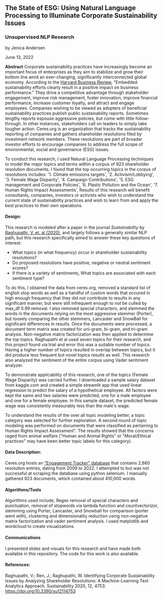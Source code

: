 ## The State of ESG: Using Natural Language Processing to Illuminate Corporate Sustainability Issues
### Unsupervised NLP Research

by Jenica Andersen

June 13, 2022


**Abstract**
Corporate sustainability practices have increasingly become an important focus of enterprises as they aim to stabilize and grow their bottom line amid an ever-changing, significantly interconnected global economy. According to the [Harvard Business Review](https://hbr.org/2016/10/the-comprehensive-business-case-for-sustainability), "Embedded sustainability efforts clearly result in a positive impact on business performance." They drive a competitive advantage through stakeholder engagement, improve risk management, foster innovation, improve financial performance, increase customer loyalty, and attract and engage employees. Companies wishing to be viewed as adopters of beneficial sustainability practices publish public sustainability reports. Sometimes lengthy reports espouse aggressive policies, but come with little follow-through. In other instances, stakeholders call on leaders to simply take tougher action. Ceres.org is an organization that tracks the sustainability reporting of companies and gathers shareholder resolutions filed by investment network members. These resolutions are part of broader investor efforts to encourage companies to address the full scope of environmental, social and governance (ESG) issues. 

To conduct this research, I used Natural Language Processing techniques to model the major topics and terms within a corpus of 923 shareholder resolution documents. I found that the top occurring topics in the corpus of resolutions includes:
    '1. Climate emissions targets', 
    '2. Activism/Lobbying', 
    '3. Female Wage Disparity',
    '4. Campaign Contributions', 
    '5. ESG management and Corporate Policies', 
    '6. Plastic Pollution and the Ocean',
    '7. Human Rights Impact Assessments',
Results of this research will benefit consultants, companies, investors or activists who wish to understand the current state of sustainability practices and wish to learn from and apply the best practices to their own operations.

#### **Design:**
This research is modeled after a paper in the journal *Sustainability* by [Raghupathi, V. et. al (2020)](https://www.mdpi.com/2071-1050/12/11/4753), and largely follows a generally similar NLP path, but this research specifically aimed to answer these key questions of interest:
- What topics (in what frequency) occur in shareholder sustainability resolutions? 
- Do proposed resolutions have positive, negative or neutral sentiment scores? 
- If there is a variety of sentiments, What topics are associated with each sentiment type? 

To do this, I obtained the data from ceres.org, removed a standard list of english stop words as well as a handful of custom words that occured in high enough frequency that they did not contribute to results in any significant manner, but were still infrequent enough to not be culled by max_df 0.99 removal. I also removed special characters, and stemmed the words in the documents relying on the most aggressive stemmer (Porter), but loosely comparing the other stemmers, Lancaster and SnowBall for significant differences in results. Once the documents were processed, a document term matrix was created for uni-gram, bi-gram, and tri-gram analysis. Non-negative matrix factorization was then applied to determine the top topics. Raghupathi et al used seven topics for their research, and this project found via trial and error this was a suitable number of topics. Having a higher number of topics resulted in overlap between topics, but it did produce less frequent but novel topics results as well. This research also analyzed the sentiment of the entire corpus using Vader sentiment analyzer. 

To demonstrate applicability of this research, one of the topics (Female Wage Disparity) was carried further. I downloaded a sample salary dataset from kaggle.com and created a simple streamlit app that used linear regression to predict the salary of a hypothetical employee. All factors were kept the same and two salaries were predicted, one for a male employee and one for a female employee. In this sample dataset, the predicted female wage was consistently measurably less than the male's wage. 

To understand the results of the over all topic modeling better, a topic category was selected for further exploration. A second round of topic modeling was performed on documents that were classified as pertaining to Human Rights Impact Assessment". The results showed that the concerns raged from animal welfare ("Human and Animal Rights" or "Moral/Ethical practices" may have been better topic labels for this category).

#### **Data Description:**
Ceres.org hosts an ["Engagement Tracker" database](https://engagements.ceres.org/?_ga=2.198336172.281927745.1653500401-1839935729.1653500401) that contains 2,860 resolution entries, dating from 2009 to 2022. I attempted to but was not successful at scraping the database using python selenium. I manually gathered 923 documents, which contained about 410,000 words.

#### **Algorithms/Tools**
Algorithms used include, Regex removal of special characters and punctuation, removal of stopwords via lambda function and countvectorizor, stemming using Porter, Lancaster, and Snowball for comparison (porter went with), clustering and dimensionality reduction using non-negative matrix factorization and vader sentiment analysis. I used matplotlib and wordcloud to create visualizations.

#### **Communications**
I presented slides and visuals for this research and have made both available in this repository. The code for this work is also available.


#### **References:**
Raghupathi, V.; Ren, J.; Raghupathi, W. Identifying Corporate Sustainability Issues by Analyzing Shareholder Resolutions: A Machine-Learning Text Analytics Approach. Sustainability 2020, 12, 4753. https://doi.org/10.3390/su12114753




